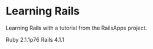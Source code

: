 Learning Rails
==
Learning Rails with a tutorial from the RailsApps project.

Ruby 2.1.1p76
Rails 4.1.1

